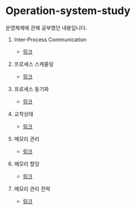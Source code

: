 # Operation-system-study

운영체제에 관해 공부했던 내용입니다.

1. Inter-Process Communication
    - [링크](https://private-space.tistory.com/64)

2. 프로세스 스케줄링
    - [링크](https://private-space.tistory.com/65)

3. 프로세스 동기화
    - [링크](https://private-space.tistory.com/66)

4. 교착상태
    - [링크](https://private-space.tistory.com/67)

5. 메모리 관리
    - [링크](https://private-space.tistory.com/68)

6. 메모리 할당
    - [링크](https://private-space.tistory.com/69)

7. 메모리 관리 전략
    - [링크](https://private-space.tistory.com/70)
